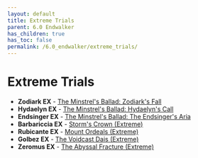 ```yaml
---
layout: default
title: Extreme Trials
parent: 6.0 Endwalker
has_children: true
has_toc: false
permalink: /6.0_endwalker/extreme_trials/
---
```


# Extreme Trials

- **Zodiark EX** - [The Minstrel's Ballad: Zodiark's Fall](zodiark.en.md)
- **Hydaelyn EX** - [The Minstrel's Ballad: Hydaelyn's Call](hydaelyn.en.md)
- **Endsinger EX** - [The Minstrel's Ballad: The Endsinger's Aria](endsinger.en.md)
- **Barbariccia EX** - [Storm's Crown (Extreme)](barbariccia.en.md)
- **Rubicante EX** - [Mount Ordeals (Extreme)](rubicante.en.md)
- **Golbez EX** - [The Voidcast Dais (Extreme)](golbez.en.md)
- **Zeromus EX** - [The Abyssal Fracture (Extreme)](zeromus.en.md)
